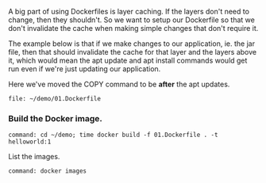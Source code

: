 A big part of using Dockerfiles is layer caching. If the layers don't need to change, then they shouldn't. So we want to setup our Dockerfile so that we don't invalidate the cache when making simple changes that don't require it.

The example below is that if we make changes to our application, ie. the jar file, then that should invalidate the cache for that layer and the layers above it, which would mean the apt update and apt install commands would get run even if we're just updating our application.

Here we've moved the COPY command to be **after** the apt updates.

```editor:open-file
file: ~/demo/01.Dockerfile
```

### Build the Docker image.

```terminal:execute
command: cd ~/demo; time docker build -f 01.Dockerfile . -t helloworld:1
```

List the images.

```terminal:execute
command: docker images
```